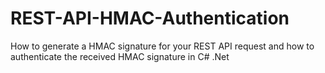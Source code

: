# REST-API-HMAC-Authentication
How to generate a HMAC signature for your REST API request and how to authenticate the received HMAC signature in C# .Net
